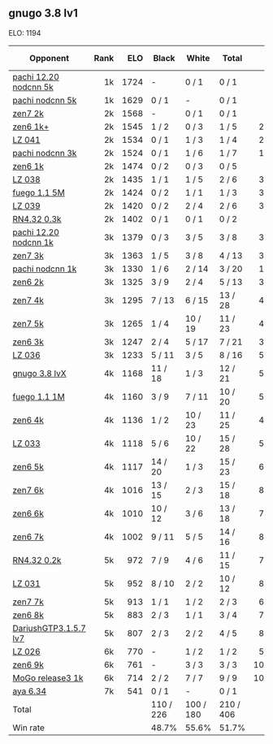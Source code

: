 ## gnugo 3.8 lv1 ##

ELO: 1194

Opponent | Rank | ELO | Black | White | Total | Win rate
---------|-----:|----:|-------|-------|-------|-------:
[pachi 12.20 nodcnn 5k](pachi%2012.20%20nodcnn%205k.md) | 1k | 1724 | - | 0 / 1 | 0 / 1 | 0.0%
[pachi nodcnn 5k](pachi%20nodcnn%205k.md) | 1k | 1629 | 0 / 1 | - | 0 / 1 | 0.0%
[zen7 2k](zen7%202k.md) | 2k | 1568 | - | 0 / 1 | 0 / 1 | 0.0%
[zen6 1k+](zen6%201k+.md) | 2k | 1545 | 1 / 2 | 0 / 3 | 1 / 5 | 20.0%
[LZ 041](LZ%20041.md) | 2k | 1534 | 0 / 1 | 1 / 3 | 1 / 4 | 25.0%
[pachi nodcnn 3k](pachi%20nodcnn%203k.md) | 2k | 1524 | 0 / 1 | 1 / 6 | 1 / 7 | 14.3%
[zen6 1k](zen6%201k.md) | 2k | 1474 | 0 / 2 | 0 / 3 | 0 / 5 | 0.0%
[LZ 038](LZ%20038.md) | 2k | 1435 | 1 / 1 | 1 / 5 | 2 / 6 | 33.3%
[fuego 1.1 5M](fuego%201.1%205M.md) | 2k | 1424 | 0 / 2 | 1 / 1 | 1 / 3 | 33.3%
[LZ 039](LZ%20039.md) | 2k | 1420 | 0 / 2 | 2 / 4 | 2 / 6 | 33.3%
[RN4.32 0.3k](RN4.32%200.3k.md) | 2k | 1402 | 0 / 1 | 0 / 1 | 0 / 2 | 0.0%
[pachi 12.20 nodcnn 1k](pachi%2012.20%20nodcnn%201k.md) | 3k | 1379 | 0 / 3 | 3 / 5 | 3 / 8 | 37.5%
[zen7 3k](zen7%203k.md) | 3k | 1363 | 1 / 5 | 3 / 8 | 4 / 13 | 30.8%
[pachi nodcnn 1k](pachi%20nodcnn%201k.md) | 3k | 1330 | 1 / 6 | 2 / 14 | 3 / 20 | 15.0%
[zen6 2k](zen6%202k.md) | 3k | 1325 | 3 / 9 | 2 / 4 | 5 / 13 | 38.5%
[zen7 4k](zen7%204k.md) | 3k | 1295 | 7 / 13 | 6 / 15 | 13 / 28 | 46.4%
[zen7 5k](zen7%205k.md) | 3k | 1265 | 1 / 4 | 10 / 19 | 11 / 23 | 47.8%
[zen6 3k](zen6%203k.md) | 3k | 1247 | 2 / 4 | 5 / 17 | 7 / 21 | 33.3%
[LZ 036](LZ%20036.md) | 3k | 1233 | 5 / 11 | 3 / 5 | 8 / 16 | 50.0%
[gnugo 3.8 lvX](gnugo%203.8%20lvX.md) | 4k | 1168 | 11 / 18 | 1 / 3 | 12 / 21 | 57.1%
[fuego 1.1 1M](fuego%201.1%201M.md) | 4k | 1160 | 3 / 9 | 7 / 11 | 10 / 20 | 50.0%
[zen6 4k](zen6%204k.md) | 4k | 1136 | 1 / 2 | 10 / 23 | 11 / 25 | 44.0%
[LZ 033](LZ%20033.md) | 4k | 1118 | 5 / 6 | 10 / 22 | 15 / 28 | 53.6%
[zen6 5k](zen6%205k.md) | 4k | 1117 | 14 / 20 | 1 / 3 | 15 / 23 | 65.2%
[zen7 6k](zen7%206k.md) | 4k | 1016 | 13 / 15 | 2 / 3 | 15 / 18 | 83.3%
[zen6 6k](zen6%206k.md) | 4k | 1010 | 10 / 12 | 3 / 6 | 13 / 18 | 72.2%
[zen6 7k](zen6%207k.md) | 4k | 1002 | 9 / 11 | 5 / 5 | 14 / 16 | 87.5%
[RN4.32 0.2k](RN4.32%200.2k.md) | 5k | 972 | 7 / 9 | 4 / 6 | 11 / 15 | 73.3%
[LZ 031](LZ%20031.md) | 5k | 952 | 8 / 10 | 2 / 2 | 10 / 12 | 83.3%
[zen7 7k](zen7%207k.md) | 5k | 913 | 1 / 1 | 1 / 2 | 2 / 3 | 66.7%
[zen6 8k](zen6%208k.md) | 5k | 883 | 2 / 3 | 1 / 1 | 3 / 4 | 75.0%
[DariushGTP3.1.5.7 lv7](DariushGTP3.1.5.7%20lv7.md) | 5k | 807 | 2 / 3 | 2 / 2 | 4 / 5 | 80.0%
[LZ 026](LZ%20026.md) | 6k | 770 | - | 1 / 2 | 1 / 2 | 50.0%
[zen6 9k](zen6%209k.md) | 6k | 761 | - | 3 / 3 | 3 / 3 | 100.0%
[MoGo release3 1k](MoGo%20release3%201k.md) | 6k | 714 | 2 / 2 | 7 / 7 | 9 / 9 | 100.0%
[aya 6.34](aya%206.34.md) | 7k | 541 | 0 / 1 | - | 0 / 1 | 0.0%
Total | | | 110 / 226 | 100 / 180 | 210 / 406 | 
Win rate| | | 48.7% | 55.6% | 51.7% | 
